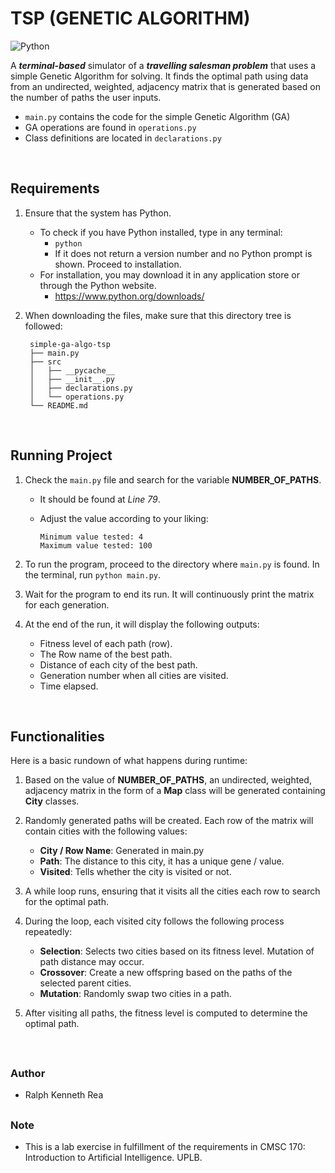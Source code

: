 
# TSP (GENETIC ALGORITHM)

![Python][py-md-badge]

A **_terminal-based_** simulator of a **_travelling salesman problem_** that uses a simple Genetic Algorithm for solving. It finds the optimal path using data from an undirected, weighted, adjacency matrix that is generated based on the number of paths the user inputs.
- ``main.py`` contains the code for the simple Genetic Algorithm (GA)
- GA operations are found in ``operations.py``
- Class definitions are located in ``declarations.py``
<br />

## Requirements
1. Ensure that the system has Python.
    - To check if you have Python installed, type in any terminal:
      - `python`
      - If it does not return a version number and no Python prompt is shown. Proceed to installation.
    - For installation, you may download it in any application store or through the Python website.
      - https://www.python.org/downloads/

2. When downloading the files, make sure that this directory tree is followed:

   ```
    simple-ga-algo-tsp
    ├── main.py
    ├── src
    │   ├── __pycache__
    │   ├── __init__.py
    │   ├── declarations.py
    │   └── operations.py
    └── README.md
   ```
<br />

## Running Project
1. Check the ``main.py`` file and search for the variable **NUMBER_OF_PATHS**.
    - It should be found at _Line 79_.
    - Adjust the value according to your liking:
   
      ```
      Minimum value tested: 4
      Maximum value tested: 100
      ```
      
3. To run the program, proceed to the directory where ``main.py`` is found. In the terminal, run ``python main.py``.

4. Wait for the program to end its run. It will continuously print the matrix for each generation.

5. At the end of the run, it will display the following outputs:
    - Fitness level of each path (row).
    - The Row name of the best path.
    - Distance of each city of the best path.
    - Generation number when all cities are visited.
    - Time elapsed.
<br />

## Functionalities
Here is a basic rundown of what happens during runtime:
1. Based on the value of **NUMBER_OF_PATHS**, an undirected, weighted, adjacency matrix in the form of a **Map** class will be generated containing **City** classes.
  
2. Randomly generated paths will be created. Each row of the matrix will contain cities with the following values:
   - **City / Row Name**: Generated in main.py
   - **Path**: The distance to this city, it has a unique gene / value.
   - **Visited**: Tells whether the city is visited or not.

3. A while loop runs, ensuring that it visits all the cities each row to search for the optimal path.
 
4. During the loop, each visited city follows the following process repeatedly:
   - **Selection**: Selects two cities based on its fitness level. Mutation of path distance may occur.
   - **Crossover**: Create a new offspring based on the paths of the selected parent cities.
   - **Mutation**: Randomly swap two cities in a path.

5. After visiting all paths, the fitness level is computed to determine the optimal path.

<br />

##
### Author
- Ralph Kenneth Rea

##
### Note
- This is a lab exercise in fulfillment of the requirements in CMSC 170: Introduction to Artificial Intelligence. UPLB.

[py-md-badge]: https://img.shields.io/badge/python-3670A0?style=for-the-badge&logo=python&logoColor=ffdd54
